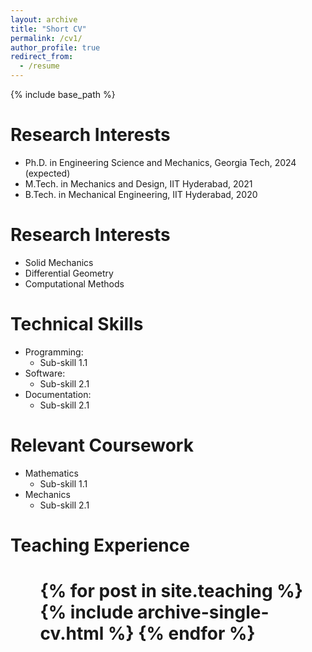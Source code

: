 ```yaml
---
layout: archive
title: "Short CV"
permalink: /cv1/
author_profile: true
redirect_from:
  - /resume
---
```


{% include base_path %}

Research Interests
======
* Ph.D. in Engineering Science and Mechanics, Georgia Tech, 2024 (expected)
* M.Tech. in Mechanics and Design, IIT Hyderabad, 2021
* B.Tech. in Mechanical Engineering, IIT Hyderabad, 2020
  
Research Interests
======
* Solid Mechanics  
* Differential Geometry
* Computational Methods
   
  

  
Technical Skills
======
* Programming: 
  * Sub-skill 1.1   
* Software:
  * Sub-skill 2.1
* Documentation:
  * Sub-skill 2.1
  

Relevant Coursework
======
* Mathematics
  * Sub-skill 1.1   
* Mechanics
  * Sub-skill 2.1  
  
Teaching Experience
======
 # <ul>{% for post in site.teaching %}    {% include archive-single-cv.html %}  {% endfor %}</ul>
  
